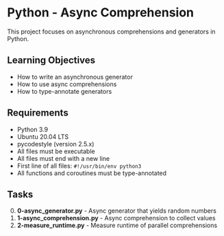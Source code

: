 # Python - Async Comprehension

This project focuses on asynchronous comprehensions and generators in Python.

## Learning Objectives

- How to write an asynchronous generator
- How to use async comprehensions
- How to type-annotate generators

## Requirements

- Python 3.9
- Ubuntu 20.04 LTS
- pycodestyle (version 2.5.x)
- All files must be executable
- All files must end with a new line
- First line of all files: `#!/usr/bin/env python3`
- All functions and coroutines must be type-annotated

## Tasks

0. **0-async_generator.py** - Async generator that yields random numbers
1. **1-async_comprehension.py** - Async comprehension to collect values
2. **2-measure_runtime.py** - Measure runtime of parallel comprehensions

